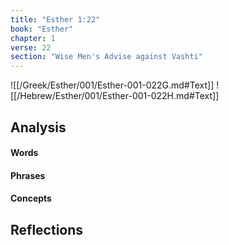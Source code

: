 ```yaml
---
title: "Esther 1:22"
book: "Esther"
chapter: 1
verse: 22
section: "Wise Men's Advise against Vashti"
---
```

![[/Greek/Esther/001/Esther-001-022G.md#Text]]
![[/Hebrew/Esther/001/Esther-001-022H.md#Text]]

## Analysis

#### Words

#### Phrases

#### Concepts

## Reflections
